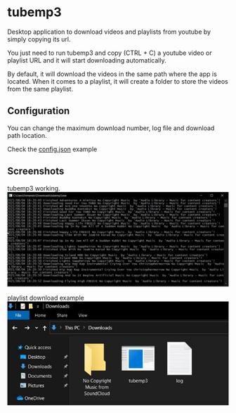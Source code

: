 # tubemp3
Desktop application to download videos and playlists from youtube by simply copying its url.

You just need to run tubemp3 and copy (CTRL + C) a youtube video or playlist URL and it will start downloading automatically.

By default, it will download the videos in the same path where the app is located. When it comes to a playlist, it will create a folder to store the videos from the same playlist.

## Configuration
You can change the maximum download number, log file and download path location.

Check the [config.json](config.json) example



## Screenshots
tubemp3 working.
![tubemp3](images/tubemp3.JPG?raw=true "tubemp3")

playlist download example
![folder](images/folder.JPG?raw=true "folder")
